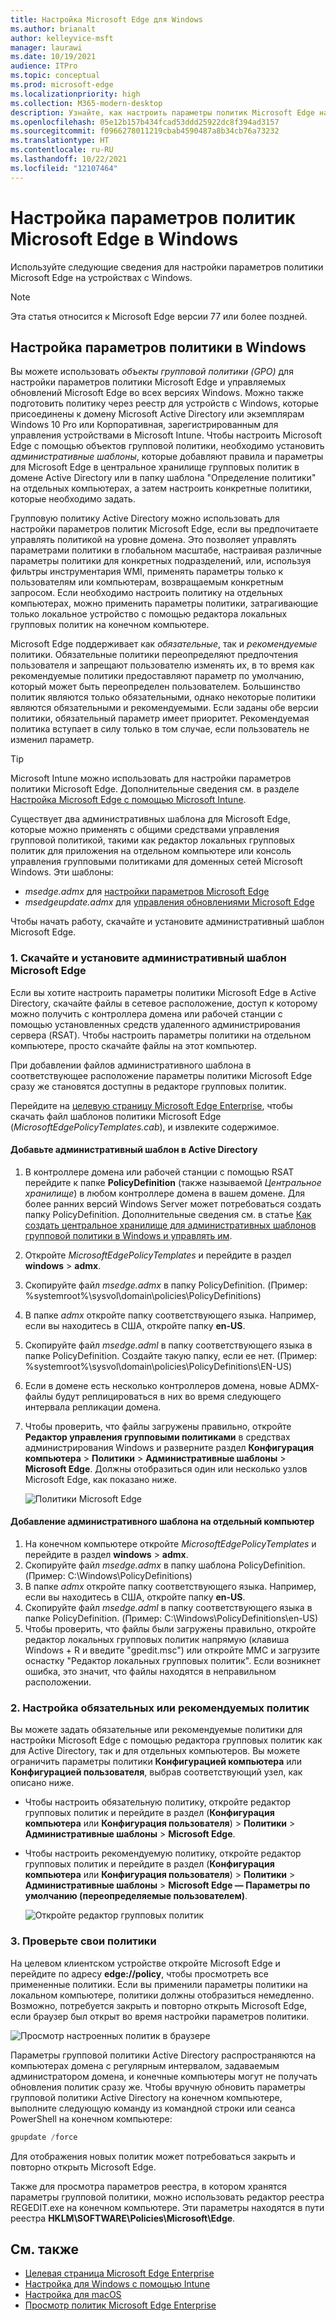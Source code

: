 ```yaml
---
title: Настройка Microsoft Edge для Windows
ms.author: brianalt
author: kelleyvice-msft
manager: laurawi
ms.date: 10/19/2021
audience: ITPro
ms.topic: conceptual
ms.prod: microsoft-edge
ms.localizationpriority: high
ms.collection: M365-modern-desktop
description: Узнайте, как настроить параметры политик Microsoft Edge на устройствах с Windows
ms.openlocfilehash: 05e12b157b434fcad53ddd25922dc8f394ad3157
ms.sourcegitcommit: f0966278011219cbab4590487a8b34cb76a73232
ms.translationtype: HT
ms.contentlocale: ru-RU
ms.lasthandoff: 10/22/2021
ms.locfileid: "12107464"
---
```

# <a name="configure-microsoft-edge-policy-settings-on-windows"></a>Настройка параметров политик Microsoft Edge в Windows

Используйте следующие сведения для настройки параметров политики Microsoft Edge на устройствах с Windows.

> [!NOTE]
> Эта статья относится к Microsoft Edge версии 77 или более поздней.

## <a name="configure-policy-settings-on-windows"></a>Настройка параметров политики в Windows

Вы можете использовать _объекты групповой политики (GPO)_ для настройки параметров политики Microsoft Edge и управляемых обновлений Microsoft Edge во всех версиях Windows. Можно также подготовить политику через реестр для устройств с Windows, которые присоединены к домену Microsoft Active Directory или экземплярам Windows 10 Pro или Корпоративная, зарегистрированным для управления устройствами в Microsoft Intune. Чтобы настроить Microsoft Edge с помощью объектов групповой политики, необходимо установить _административные шаблоны_, которые добавляют правила и параметры для Microsoft Edge в центральное хранилище групповых политик в домене Active Directory или в папку шаблона "Определение политики" на отдельных компьютерах, а затем настроить конкретные политики, которые необходимо задать.

Групповую политику Active Directory можно использовать для настройки параметров политик Microsoft Edge, если вы предпочитаете управлять политикой на уровне домена. Это позволяет управлять параметрами политики в глобальном масштабе, настраивая различные параметры политики для конкретных подразделений, или, используя фильтры инструментария WMI, применять параметры только к пользователям или компьютерам, возвращаемым конкретным запросом. Если необходимо настроить политику на отдельных компьютерах, можно применить параметры политики, затрагивающие только локальное устройство с помощью редактора локальных групповых политик на конечном компьютере.

Microsoft Edge поддерживает как _обязательные_, так и _рекомендуемые_ политики. Обязательные политики переопределяют предпочтения пользователя и запрещают пользователю изменять их, в то время как рекомендуемые политики предоставляют параметр по умолчанию, который может быть переопределен пользователем. Большинство политик являются только обязательными, однако некоторые политики являются обязательными и рекомендуемыми. Если заданы обе версии политики, обязательный параметр имеет приоритет. Рекомендуемая политика вступает в силу только в том случае, если пользователь не изменил параметр.

>[!TIP]
> Microsoft Intune можно использовать для настройки параметров политики Microsoft Edge. Дополнительные сведения см. в разделе [Настройка Microsoft Edge с помощью Microsoft Intune](configure-edge-with-intune.md).

Существует два административных шаблона для Microsoft Edge, которые можно применять с общими средствами управления групповой политикой, такими как редактор локальных групповых политик для приложения на отдельном компьютере или консоль управления групповыми политиками для доменных сетей Microsoft Windows. Эти шаблоны:

- *msedge.admx* для [настройки параметров Microsoft Edge](./microsoft-edge-policies.md)
- *msedgeupdate.admx* для [управления обновлениями Microsoft Edge](./microsoft-edge-update-policies.md)

Чтобы начать работу, скачайте и установите административный шаблон Microsoft Edge.

### <a name="1-download-and-install-the-microsoft-edge-administrative-template"></a>1. Скачайте и установите административный шаблон Microsoft Edge

Если вы хотите настроить параметры политики Microsoft Edge в Active Directory, скачайте файлы в сетевое расположение, доступ к которому можно получить с контроллера домена или рабочей станции с помощью установленных средств удаленного администрирования сервера (RSAT). Чтобы настроить параметры политики на отдельном компьютере, просто скачайте файлы на этот компьютер.

При добавлении файлов административного шаблона в соответствующее расположение параметры политики Microsoft Edge сразу же становятся доступны в редакторе групповых политик.

Перейдите на [целевую страницу Microsoft Edge Enterprise](https://aka.ms/EdgeEnterprise), чтобы скачать файл шаблонов политики Microsoft Edge (*MicrosoftEdgePolicyTemplates.cab*), и извлеките содержимое.

#### <a name="add-the-administrative-template-to-active-directory"></a>Добавьте административный шаблон в Active Directory

1. В контроллере домена или рабочей станции с помощью RSAT перейдите к папке **PolicyDefinition** (также называемой _Центральное хранилище_) в любом контроллере домена в вашем домене. Для более ранних версий Windows Server может потребоваться создать папку PolicyDefinition. Дополнительные сведения см. в статье [Как создать центральное хранилище для административных шаблонов групповой политики в Windows и управлять им](https://support.microsoft.com/help/3087759/how-to-create-and-manage-the-central-store-for-group-policy-administra).
2. Откройте *MicrosoftEdgePolicyTemplates* и перейдите в раздел **windows** > **admx**.
3. Скопируйте файл *msedge.admx* в папку PolicyDefinition. (Пример: %systemroot%\sysvol\domain\policies\PolicyDefinitions)
4. В папке *admx* откройте папку соответствующего языка. Например, если вы находитесь в США, откройте папку **en-US**.
5. Скопируйте файл *msedge.adml* в папку соответствующего языка в папке PolicyDefinition. Создайте такую папку, если ее нет. (Пример: %systemroot%\sysvol\domain\policies\PolicyDefinitions\EN-US)
6. Если в домене есть несколько контроллеров домена, новые ADMX-файлы будут реплицироваться в них во время следующего интервала репликации домена.
7. Чтобы проверить, что файлы загружены правильно, откройте **Редактор управления групповыми политиками** в средствах администрирования Windows и разверните раздел **Конфигурация компьютера** > **Политики** > **Административные шаблоны** > **Microsoft Edge**. Должны отобразиться один или несколько узлов Microsoft Edge, как показано ниже.

    ![Политики Microsoft Edge](./media/configure-microsoft-edge/edge-gpo-policies.png)

#### <a name="add-the-administrative-template-to-an-individual-computer"></a>Добавление административного шаблона на отдельный компьютер

1. На конечном компьютере откройте *MicrosoftEdgePolicyTemplates* и перейдите в раздел **windows** > **admx**.
2. Скопируйте файл *msedge.admx* в папку шаблона PolicyDefinition. (Пример: C:\Windows\PolicyDefinitions)
3. В папке *admx* откройте папку соответствующего языка. Например, если вы находитесь в США, откройте папку **en-US**.
4. Скопируйте файл *msedge.adml* в папку соответствующего языка в папке PolicyDefinition. (Пример: C:\Windows\PolicyDefinitions\en-US)
5. Чтобы проверить, что файлы были загружены правильно, откройте редактор локальных групповых политик напрямую (клавиша Windows + R и введите "gpedit.msc") или откройте MMC и загрузите оснастку "Редактор локальных групповых политик". Если возникнет ошибка, это значит, что файлы находятся в неправильном расположении.

### <a name="2-set-mandatory-or-recommended-policies"></a>2. Настройка обязательных или рекомендуемых политик

Вы можете задать обязательные или рекомендуемые политики для настройки Microsoft Edge с помощью редактора групповых политик как для Active Directory, так и для отдельных компьютеров. Вы можете ограничить параметры политики **Конфигурацией компьютера** или **Конфигурацией пользователя**, выбрав соответствующий узел, как описано ниже.

- Чтобы настроить обязательную политику, откройте редактор групповых политик и перейдите в раздел (**Конфигурация компьютера** или **Конфигурация пользователя**) > **Политики** > **Административные шаблоны** > **Microsoft Edge**.
- Чтобы настроить рекомендуемую политику, откройте редактор групповых политик и перейдите в раздел (**Конфигурация компьютера** или **Конфигурация пользователя**) > **Политики** > **Административные шаблоны** > **Microsoft Edge — Параметры по умолчанию (переопределяемые пользователем)**.

  ![Откройте редактор групповых политик](./media/configure-microsoft-edge/edge-ad-policy.png)

### <a name="3-test-your-policies"></a>3. Проверьте свои политики

На целевом клиентском устройстве откройте Microsoft Edge и перейдите по адресу **edge://policy**, чтобы просмотреть все примененные политики. Если вы применили параметры политики на локальном компьютере, политики должны отобразиться немедленно. Возможно, потребуется закрыть и повторно открыть Microsoft Edge, если браузер был открыт во время настройки параметров политики.

![Просмотр настроенных политик в браузере](./media/configure-microsoft-edge/edge-gpEdit.png)

Параметры групповой политики Active Directory распространяются на компьютерах домена с регулярным интервалом, задаваемым администратором домена, и конечные компьютеры могут не получать обновления политик сразу же. Чтобы вручную обновить параметры групповой политики Active Directory на конечном компьютере, выполните следующую команду из командной строки или сеанса PowerShell на конечном компьютере:

``` powershell
gpupdate /force
```

Для отображения новых политик может потребоваться закрыть и повторно открыть Microsoft Edge.

Также для просмотра параметров реестра, в котором хранятся параметры групповой политики, можно использовать редактор реестра REGEDIT.exe на конечном компьютере. Эти параметры находятся в пути реестра **HKLM\SOFTWARE\Policies\Microsoft\Edge**.

## <a name="see-also"></a>См. также

- [Целевая страница Microsoft Edge Enterprise](https://aka.ms/EdgeEnterprise)
- [Настройка для Windows с помощью Intune](configure-edge-with-intune.md)
- [Настройка для macOS](configure-microsoft-edge-on-mac.md)
- [Просмотр политик Microsoft Edge Enterprise](microsoft-edge-policies.md)


